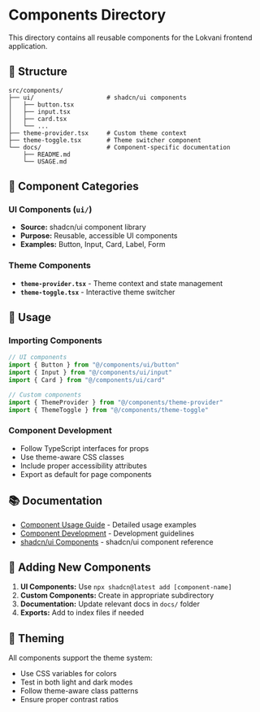 # Components Directory

This directory contains all reusable components for the Lokvani frontend application.

## 📁 Structure

```
src/components/
├── ui/                    # shadcn/ui components
│   ├── button.tsx
│   ├── input.tsx
│   ├── card.tsx
│   └── ...
├── theme-provider.tsx     # Custom theme context
├── theme-toggle.tsx       # Theme switcher component
└── docs/                  # Component-specific documentation
    ├── README.md
    └── USAGE.md
```

## 🎨 Component Categories

### UI Components (`ui/`)
- **Source:** shadcn/ui component library
- **Purpose:** Reusable, accessible UI components
- **Examples:** Button, Input, Card, Label, Form

### Theme Components
- **`theme-provider.tsx`** - Theme context and state management
- **`theme-toggle.tsx`** - Interactive theme switcher

## 🚀 Usage

### Importing Components
```typescript
// UI components
import { Button } from "@/components/ui/button"
import { Input } from "@/components/ui/input"
import { Card } from "@/components/ui/card"

// Custom components
import { ThemeProvider } from "@/components/theme-provider"
import { ThemeToggle } from "@/components/theme-toggle"
```

### Component Development
- Follow TypeScript interfaces for props
- Use theme-aware CSS classes
- Include proper accessibility attributes
- Export as default for page components

## 📚 Documentation

- [Component Usage Guide](./docs/USAGE.md) - Detailed usage examples
- [Component Development](./docs/DEVELOPMENT.md) - Development guidelines
- [shadcn/ui Components](./docs/SHADCN.md) - shadcn/ui component reference

## 🔧 Adding New Components

1. **UI Components:** Use `npx shadcn@latest add [component-name]`
2. **Custom Components:** Create in appropriate subdirectory
3. **Documentation:** Update relevant docs in `docs/` folder
4. **Exports:** Add to index files if needed

## 🎨 Theming

All components support the theme system:
- Use CSS variables for colors
- Test in both light and dark modes
- Follow theme-aware class patterns
- Ensure proper contrast ratios
